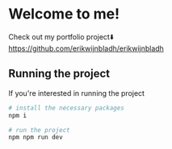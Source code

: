 # Welcome to me!

Check out my portfolio project⬇️
https://github.com/erikwijnbladh/erikwijnbladh

## Running the project

If you're interested in running the project

```bash
# install the necessary packages
npm i

# run the project
npm npm run dev
```
